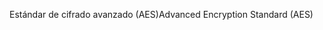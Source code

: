 <span data-ttu-id="993f1-101">Estándar de cifrado avanzado (AES)</span><span class="sxs-lookup"><span data-stu-id="993f1-101">Advanced Encryption Standard (AES)</span></span>